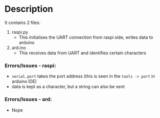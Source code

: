 # Description
It contains 2 files:
1. raspi.py
	+ This initialises the UART connection from raspi side, writes data to arduino
2. ard.ino
	+ This receives data from UART and identifies certain characters

### Errors/Issues - raspi:
+ `serial.port` takes the port address (this is seen in the `tools -> port` in arduino IDE)
+ data is kept as a character, but a string can also be sent

### Errors/Issues - ard:
+ Nope
